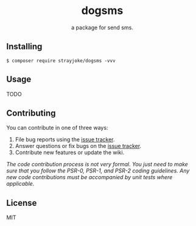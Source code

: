 <h1 align="center"> dogsms </h1>

<p align="center"> a package for send sms.</p>


## Installing

```shell
$ composer require strayjoke/dogsms -vvv
```

## Usage

TODO

## Contributing

You can contribute in one of three ways:

1. File bug reports using the [issue tracker](https://github.com/strayjoke/dogsms/issues).
2. Answer questions or fix bugs on the [issue tracker](https://github.com/strayjoke/dogsms/issues).
3. Contribute new features or update the wiki.

_The code contribution process is not very formal. You just need to make sure that you follow the PSR-0, PSR-1, and PSR-2 coding guidelines. Any new code contributions must be accompanied by unit tests where applicable._

## License

MIT